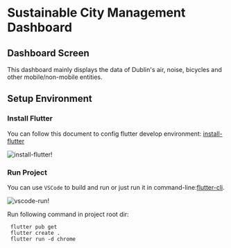 # Sustainable City Management Dashboard

## Dashboard Screen

This dashboard mainly displays the data of Dublin's air, noise, bicycles and other mobile/non-mobile entities.

## Setup Environment

### Install Flutter

You can follow this document to config flutter develop environment: [install-flutter](https://docs.flutter.dev/get-started/install/macos)

![install-flutter!](/doc-img/flutter_sdk.png)


### Run Project
You can use `VSCode` to build and run or just run it in command-line:[flutter-cli](https://docs.flutter.dev/reference/flutter-cli).

![vscode-run!](/doc-img/vscode-flutter.png)

Run following command in project root dir:

```
 flutter pub get
 flutter create .
 flutter run -d chrome
```